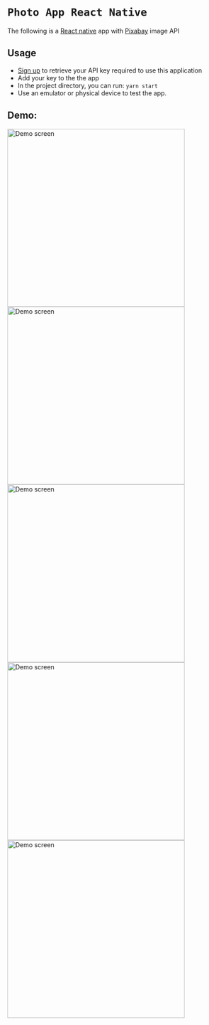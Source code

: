 # `Photo App React Native`

The following is a [React native](https://reactnative.dev/) app with [Pixabay](https://pixabay.com/api/docs/) image API

## Usage

- [Sign up](https://pixabay.com/accounts/register/?source=main_nav) to retrieve your API key required to use this application
- Add your key to the the app
- In the project directory, you can run: `yarn start`
- Use an emulator or physical device to test the app.

## Demo:

<img src="https://github.com/claykabongok/Picture_app_react_native/blob/master/demo/homescreen.jpg?raw=true" width=400 alt="Demo screen">

<img src="https://github.com/claykabongok/Picture_app_react_native/blob/master/demo/catScreen.jpg?raw=true" width=400 alt="Demo screen">

<img src="https://github.com/claykabongok/Picture_app_react_native/blob/master/demo/selectedCatScreen.jpg?raw=true" width=400 alt="Demo screen">

<img src="https://github.com/claykabongok/Picture_app_react_native/blob/master/demo/seachResults.jpg?raw=true" width=400 alt="Demo screen">

<img src="https://github.com/claykabongok/Picture_app_react_native/blob/master/demo/viewingimage.jpg?raw=true" width=400 alt="Demo screen">
